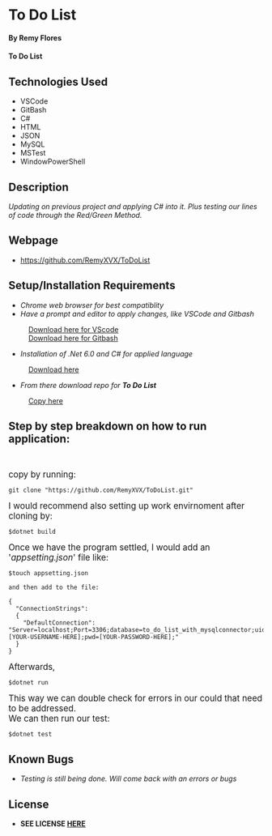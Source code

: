 # To Do List

#### By **Remy Flores**

#### **To Do List**

## Technologies Used
* VSCode
* GitBash
* C#
* HTML
* JSON
* MySQL
* MSTest
* WindowPowerShell

## Description
_Updating on previous project and applying C# into it. Plus testing our lines of code through the Red/Green Method._

## Webpage
* https://github.com/RemyXVX/ToDoList

## Setup/Installation Requirements
* _Chrome web browser for best compatiblity_
* _Have a prompt and editor to apply changes, like VSCode and Gitbash_

&nbsp;&nbsp;&nbsp;&nbsp;&nbsp;&nbsp;&nbsp;&nbsp;&nbsp;&nbsp;[Download here for VScode](https://code.visualstudio.com/download)<br>
&nbsp;&nbsp;&nbsp;&nbsp;&nbsp;&nbsp;&nbsp;&nbsp;&nbsp;&nbsp;[Download here for Gitbash](https://git-scm.com/downloads)

* _Installation of .Net 6.0 and C# for applied language_

&nbsp;&nbsp;&nbsp;&nbsp;&nbsp;&nbsp;&nbsp;&nbsp;&nbsp;&nbsp;[Download here](https://dotnet.microsoft.com/en-us/download/dotnet/6.0)

* _From there download repo for **To Do List**_

&nbsp;&nbsp;&nbsp;&nbsp;&nbsp;&nbsp;&nbsp;&nbsp;&nbsp;&nbsp;[Copy here](https://github.com/RemyXVX/ToDoList)

## Step by step breakdown on how to run application: ##
<br>

<big>copy by running:</big>

```
git clone "https://github.com/RemyXVX/ToDoList.git"
````

<big>I would recommend also setting up work envirnoment after cloning by:</big>

```
$dotnet build
```
<big>Once we have the program settled, I would add an '_appsetting.json_' file like:</big>
```
$touch appsetting.json

and then add to the file:

{
  "ConnectionStrings": 
  {
    "DefaultConnection": "Server=localhost;Port=3306;database=to_do_list_with_mysqlconnector;uid=[YOUR-USERNAME-HERE];pwd=[YOUR-PASSWORD-HERE];"
  }
}
```

<big>Afterwards,</big>

```
$dotnet run
```

<big>This way we can double check for errors in our could that need to be addressed.<br>
We can then run our test:</big>

```
$dotnet test
```

## Known Bugs
* _Testing is still being done. Will come back with an errors or bugs_

## License
* **SEE LICENSE [HERE](./LICENSE.txt)** 
